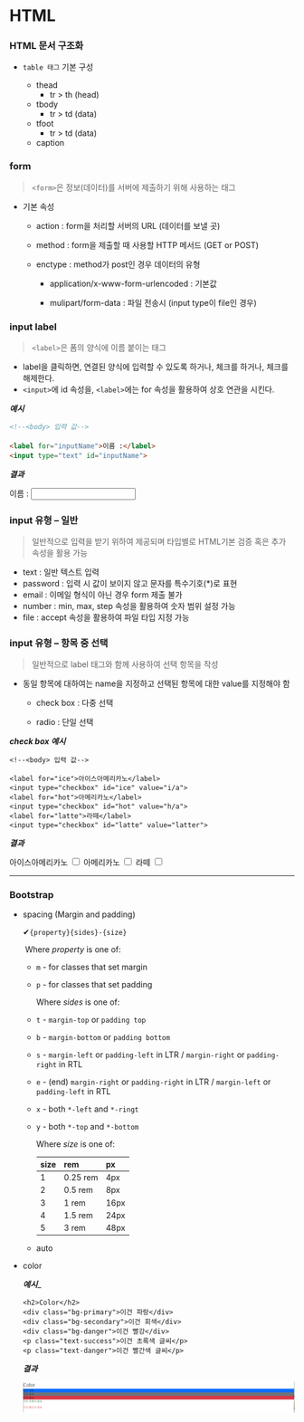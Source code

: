 # HTML

### HTML 문서 구조화

- `table 태그` 기본 구성

  - thead
    - tr > th (head)
  - tbody
    - tr > td (data)
  - tfoot
    - tr > td (data)
  - caption

  

### form

> `<form>`은 정보(데이터)를 서버에 제출하기 위해 사용하는 태그

- 기본 속성

  - action : form을 처리할 서버의 URL (데이터를 보낼 곳)

  - method : form을 제출할 때 사용할 HTTP 메서드 (GET or POST)

  - enctype : method가 post인 경우 데이터의 유형

    - application/x-www-form-urlencoded : 기본값

    - mulipart/form-data : 파일 전송시 (input type이 file인 경우)

      

### input label

> `<label>`은 폼의 양식에 이름 붙이는 태그

- label을 클릭하면, 연결된 양식에 입력할 수 있도록 하거나, 체크를 하거나, 체크를 해제한다.
- `<input>`에 id 속성을, `<label>`에는 for 속성을 활용하여 상호 연관을 시킨다.



___예시___

```html
<!--<body> 입력 값-->

<label for="inputName">이름 :</label>
<input type="text" id="inputName">
```



___결과___

<!DOCTYPE html>
<html lang="en">
<head>
  <meta charset="UTF-8">
  <meta http-equiv="X-UA-Compatible" content="IE=edge">
  <meta name="viewport" content="width=device-width, initial-scale=1.0">
  <link rel="stylesheet" href="css/_reset.css">
  <link rel="stylesheet" href="css/style.css">
  <title>HPHK APPAREL</title>
</head>
<body>
  <label for="inputName">이름 :</label>
  <input type="text" id="inputName">
</body>
</html>



### input 유형 – 일반

> 일반적으로 입력을 받기 위하여 제공되며 타입별로 HTML기본 검증 혹은 추가 속성을 활용 가능

- text : 일반 텍스트 입력
- password : 입력 시 값이 보이지 않고 문자를 특수기호(*)로 표현
- email : 이메일 형식이 아닌 경우 form 제출 불가
- number : min, max, step 속성을 활용하여 숫자 범위 설정 가능
- file : accept 속성을 활용하여 파일 타입 지정 가능



### input 유형 – 항목 중 선택

> 일반적으로 label 태그와 함께 사용하여 선택 항목을 작성

- 동일 항목에 대하여는 name을 지정하고 선택된 항목에 대한 value를 지정해야 함

  - check box : 다중 선택

  - radio : 단일 선택

___check box 예시___

```
<!--<body> 입력 값-->

<label for="ice">아이스아메리카노</label>
<input type="checkbox" id="ice" value="i/a">
<label for="hot">아메리카노</label>
<input type="checkbox" id="hot" value="h/a">
<label for="latte">라떼</label>
<input type="checkbox" id="latte" value="latter">

```



___결과___

<!DOCTYPE html>
<html lang="en">
<head>
  <meta charset="UTF-8">
  <meta http-equiv="X-UA-Compatible" content="IE=edge">
  <meta name="viewport" content="width=device-width, initial-scale=1.0">
  <link rel="stylesheet" href="css/_reset.css">
  <link rel="stylesheet" href="css/style.css">
  <title>HPHK APPAREL</title>
</head>
<body>
  <div class ="id">
    <label for="ice">아이스아메리카노</label>
    <input type="checkbox" id="ice" value="i/a">
    <label for="hot">아메리카노</label>
    <input type="checkbox" id="hot" value="h/a">
    <label for="latte">라떼</label>
    <input type="checkbox" id="latte" value="latter">
  </div>  
</body>
</html>



---

### Bootstrap

- spacing (Margin and padding)

  ✔`{property}{sides}-{size}`

  

  ​		Where _property_ is one of:

  - `m` - for classes that set margin

  - `p` - for classes that set padding

    

    Where _sides_ is one of:

  - `t`  - `margin-top` or `padding top`

  - `b` - `margin-bottom` or `padding bottom`

  - `s` - `margin-left` or `padding-left` in LTR / `margin-right` or `padding-right` in RTL

  - `e` - (end)  `margin-right` or `padding-right` in LTR /  `margin-left` or `padding-left` in  RTL

  - `x` - both `*-left` and `*-ringt`

  - `y` - both `*-top` and `*-bottom`

    

    Where _size_ is one of:

    | size | rem      | px   |
    | ---- | -------- | ---- |
    | 1    | 0.25 rem | 4px  |
    | 2    | 0.5 rem  | 8px  |
    | 3    | 1 rem    | 16px |
    | 4    | 1.5 rem  | 24px |
    | 5    | 3 rem    | 48px |

  - auto



- color

  ___예시____

  ``` h2>Color
  <h2>Color</h2>
  <div class="bg-primary">이건 파랑</div>
  <div class="bg-secondary">이건 회색</div>
  <div class="bg-danger">이건 빨강</div>
  <p class="text-success">이건 초록색 글씨</p>
  <p class="text-danger">이건 빨간색 글씨</p>
  ```

  ___결과___

  ![image-20220905171349382](02.html.assets/image-20220905171349382.png)
